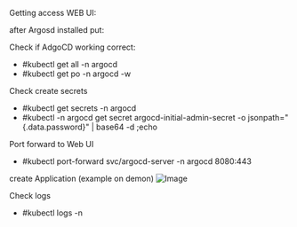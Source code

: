 Getting access WEB UI:

after Argosd installed put:

Check if AdgoCD working correct:
- #kubectl get all -n argocd
- #kubectl get po -n argocd -w

Check create secrets
- #kubectl get secrets -n argocd
- #kubectl -n argocd get secret argocd-initial-admin-secret -o jsonpath="{.data.password}" | base64 -d ;echo

Port forward to Web UI
- #kubectl port-forward svc/argocd-server -n argocd 8080:443

create Application (example on demon)
![Image](/argocd.gif)

Check logs
- #kubectl logs -n <namespace> <podname>
